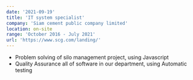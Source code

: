 ```yaml
---
date: '2021-09-19'
title: 'IT system specialist'
company: 'Siam cement public company limited'
location: on-site
range: 'October 2016 - July 2021'
url: 'https://www.scg.com/landing/'
---
```


- Problem solving of silo management project, using Javascript
- Quality Assurance all of software in our department, using Automatic testing
